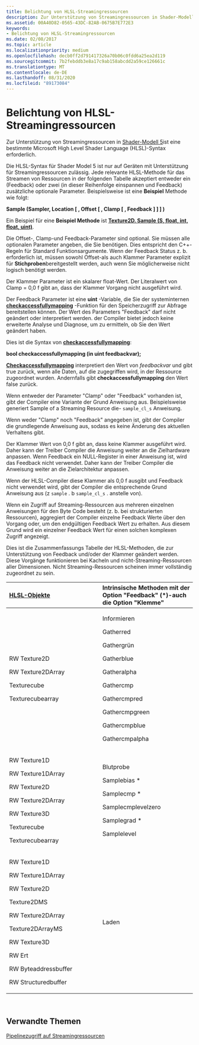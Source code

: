 ```yaml
---
title: Belichtung von HLSL-Streamingressourcen
description: Zur Unterstützung von Streamingressourcen in Shader-Modell 5 ist eine bestimmte Microsoft High Level Shader Language (HLSL)-Syntax erforderlich.
ms.assetid: 00A40D82-0565-43DC-82AB-0675B7E772E3
keywords:
- Belichtung von HLSL-Streamingressourcen
ms.date: 02/08/2017
ms.topic: article
ms.localizationpriority: medium
ms.openlocfilehash: decb0ff2d791417326a70b06c0fdd6a25ea2d119
ms.sourcegitcommit: 7b2febddb3e8a17c9ab158abcdd2a59ce126661c
ms.translationtype: MT
ms.contentlocale: de-DE
ms.lasthandoff: 08/31/2020
ms.locfileid: "89173084"
---
```

# <a name="hlsl-streaming-resources-exposure"></a>Belichtung von HLSL-Streamingressourcen


Zur Unterstützung von Streamingressourcen in [Shader-Modell 5](/windows/desktop/direct3dhlsl/d3d11-graphics-reference-sm5)ist eine bestimmte Microsoft High Level Shader Language (HLSL)-Syntax erforderlich.

Die HLSL-Syntax für Shader Model 5 ist nur auf Geräten mit Unterstützung für Streamingressourcen zulässig. Jede relevante HLSL-Methode für das Streamen von Ressourcen in der folgenden Tabelle akzeptiert entweder ein (Feedback) oder zwei (in dieser Reihenfolge einspannen und Feedback) zusätzliche optionale Parameter. Beispielsweise ist eine **Beispiel** Methode wie folgt:

**Sample (Sampler, Location \[ , Offset \[ , Clamp \[ , Feedback \] \] \] )**

Ein Beispiel für eine **Beispiel Methode** ist [**Texture2D. Sample (S, float, int, float, uint)**](/windows/desktop/direct3dhlsl/t2darray-sample-s-float-int-float-uint-).

Die Offset-, Clamp-und Feedback-Parameter sind optional. Sie müssen alle optionalen Parameter angeben, die Sie benötigen. Dies entspricht den C++-Regeln für Standard Funktionsargumente. Wenn der Feedback Status z. b. erforderlich ist, müssen sowohl Offset-als auch Klammer Parameter explizit für **Stichproben**bereitgestellt werden, auch wenn Sie möglicherweise nicht logisch benötigt werden.

Der Klammer Parameter ist ein skalarer float-Wert. Der Literalwert von Clamp = 0,0 f gibt an, dass der Klammer Vorgang nicht ausgeführt wird.

Der Feedback Parameter ist eine **uint** -Variable, die Sie der systeminternen [**checkaccessfullymapping**](/windows/desktop/direct3dhlsl/checkaccessfullymapped) -Funktion für den Speicherzugriff zur Abfrage bereitstellen können. Der Wert des Parameters "Feedback" darf nicht geändert oder interpretiert werden. der Compiler bietet jedoch keine erweiterte Analyse und Diagnose, um zu ermitteln, ob Sie den Wert geändert haben.

Dies ist die Syntax von [**checkaccessfullymapping**](/windows/desktop/direct3dhlsl/checkaccessfullymapped):

**bool checkaccessfullymapping (in uint feedbackvar);**

[**Checkaccessfullymapping**](/windows/desktop/direct3dhlsl/checkaccessfullymapped) interpretiert den Wert von *feedbackvar* und gibt true zurück, wenn alle Daten, auf die zugegriffen wird, in der Ressource zugeordnet wurden. Andernfalls gibt **checkaccessfullymapping** den Wert false zurück.

Wenn entweder der Parameter "Clamp" oder "Feedback" vorhanden ist, gibt der Compiler eine Variante der Grund Anweisung aus. Beispielsweise generiert Sample of a Streaming Resource die- `sample_cl_s` Anweisung.

Wenn weder "Clamp" noch "Feedback" angegeben ist, gibt der Compiler die grundlegende Anweisung aus, sodass es keine Änderung des aktuellen Verhaltens gibt.

Der Klammer Wert von 0,0 f gibt an, dass keine Klammer ausgeführt wird. Daher kann der Treiber Compiler die Anweisung weiter an die Zielhardware anpassen. Wenn Feedback ein NULL-Register in einer Anweisung ist, wird das Feedback nicht verwendet. Daher kann der Treiber Compiler die Anweisung weiter an die Zielarchitektur anpassen.

Wenn der HLSL-Compiler diese Klammer als 0,0 f ausgibt und Feedback nicht verwendet wird, gibt der Compiler die entsprechende Grund Anweisung aus (z `sample` . b `sample_cl_s` . anstelle von).

Wenn ein Zugriff auf Streaming-Ressourcen aus mehreren einzelnen Anweisungen für den Byte Code besteht (z. b. bei strukturierten Ressourcen), aggregiert der Compiler einzelne Feedback Werte über den Vorgang oder, um den endgültigen Feedback Wert zu erhalten. Aus diesem Grund wird ein einzelner Feedback Wert für einen solchen komplexen Zugriff angezeigt.

Dies ist die Zusammenfassungs Tabelle der HLSL-Methoden, die zur Unterstützung von Feedback und/oder der Klammer geändert werden. Diese Vorgänge funktionieren bei Kacheln und nicht-Streaming-Ressourcen aller Dimensionen. Nicht Streaming-Ressourcen scheinen immer vollständig zugeordnet zu sein.

<table>
<colgroup>
<col width="50%" />
<col width="50%" />
</colgroup>
<thead>
<tr class="header">
<th align="left"><a href="/windows/desktop/direct3dhlsl/d3d11-graphics-reference-sm5-objects">HLSL-Objekte</a> </th>
<th align="left">Intrinsische Methoden mit der Option "Feedback" (*)-auch die Option "Klemme"</th>
</tr>
</thead>
<tbody>
<tr class="odd">
<td align="left"><p>RW Texture2D</p>
<p>RW Texture2DArray</p>
<p>Texturecube</p>
<p>Texturecubearray</p></td>
<td align="left"><p>Informieren</p>
<p>Gatherred</p>
<p>Gathergrün</p>
<p>Gatherblue</p>
<p>Gatheralpha</p>
<p>Gathercmp</p>
<p>Gathercmpred</p>
<p>Gathercmpgreen</p>
<p>Gathercmpblue</p>
<p>Gathercmpalpha</p></td>
</tr>
<tr class="even">
<td align="left"><p>RW Texture1D</p>
<p>RW Texture1DArray</p>
<p>RW Texture2D</p>
<p>RW Texture2DArray</p>
<p>RW Texture3D</p>
<p>Texturecube</p>
<p>Texturecubearray</p></td>
<td align="left"><p>Blutprobe</p>
<p>Samplebias *</p>
<p>Samplecmp *</p>
<p>Samplecmplevelzero</p>
<p>Samplegrad *</p>
<p>Samplelevel</p></td>
</tr>
<tr class="odd">
<td align="left"><p>RW Texture1D</p>
<p>RW Texture1DArray</p>
<p>RW Texture2D</p>
<p>Texture2DMS</p>
<p>RW Texture2DArray</p>
<p>Texture2DArrayMS</p>
<p>RW Texture3D</p>
<p>RW Ert</p>
<p>RW Byteaddressbuffer</p>
<p>RW Structuredbuffer</p></td>
<td align="left">Laden</td>
</tr>
</tbody>
</table>

 

## <a name="span-idrelated-topicsspanrelated-topics"></a><span id="related-topics"></span>Verwandte Themen


[Pipelinezugriff auf Streamingressourcen](pipeline-access-to-streaming-resources.md)

 

 
